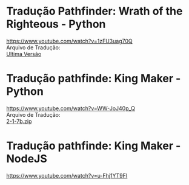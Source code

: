 

# Tradução Pathfinder: Wrath of the Righteous - Python
https://www.youtube.com/watch?v=1zFU3uag70Q <br>
Arquivo de Tradução: <br>
[Ultima Versão](https://mutar.com.br)

# Tradução pathfinde: King Maker - Python
https://www.youtube.com/watch?v=WW-JoJ40p_Q <br>
Arquivo de Tradução: <br>
[2-1-7b.zip](https://github.com/RenantDev/pathfinder-translate/raw/master/2-1-7b.zip)

# Tradução pathfinde: King Maker - NodeJS
https://www.youtube.com/watch?v=u-Fhj1YT9FI

